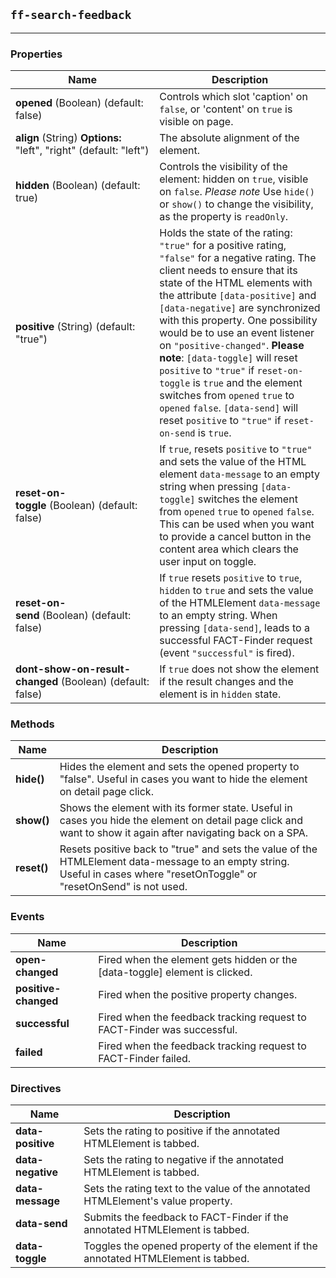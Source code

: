 ## `ff-search-feedback`
___
### Properties
| Name | Description |
| ---- | ----------- |
| **opened**&nbsp;(Boolean)&nbsp;(default: false) | Controls which slot 'caption' on `false`, or 'content' on `true` is visible on page. |
| **align**&nbsp;(String)&nbsp;**Options:** "left", "right" (default: "left")| The absolute alignment of the element. |
| **hidden**&nbsp;(Boolean)&nbsp;(default: true) | Controls the visibility of the element: hidden on `true`, visible on `false`. _Please note_ Use `hide()` or `show()` to change the visibility, as the property is `readOnly`. |
| **positive**&nbsp;(String)&nbsp;(default: "true") | Holds the state of the rating: `"true"` for a positive rating, `"false"` for a negative rating. The client needs to ensure that its state of the HTML elements with the attribute `[data-positive]` and `[data-negative]` are synchronized with this property. One possibility would be to use an event listener on `"positive-changed"`. **Please note**: `[data-toggle]` will reset `positive` to `"true"` if `reset-on-toggle` is `true` and the element switches from `opened` `true` to `opened` `false`. `[data-send]` will reset `positive` to `"true"` if `reset-on-send` is `true`. |
| **reset-on-toggle**&nbsp;(Boolean)&nbsp;(default: false) | If `true`, resets `positive` to `"true"` and sets the value of the HTML element `data-message` to an empty string when pressing `[data-toggle]` switches the element from `opened` `true` to `opened` `false`. This can be used when you want to provide a cancel button in the content area which clears the user input on toggle. |
| **reset-on-send**&nbsp;(Boolean)&nbsp;(default: false)|  If `true` resets `positive` to `true`, `hidden` to `true` and sets the value of the HTMLElement `data-message` to an empty string. When pressing `[data-send]`, leads to a successful FACT-Finder request (event `"successful"` is fired). |
| **dont-show-on-result-changed**&nbsp;(Boolean) (default: false) | If `true` does not show the element if the result changes and the element is in `hidden` state. |

### Methods
| Name | Description |
| ---- | ----------- |
| **hide()** | Hides the element and sets the opened property to "false". Useful in cases you want to hide the element on detail page click. |
| **show()** | Shows the element with its former state. Useful in cases you hide the element on detail page click and want to show it again after navigating back on a SPA. |
| **reset()** | Resets positive back to "true" and sets the value of the HTMLElement data-message to an empty string. Useful in cases where "resetOnToggle" or "resetOnSend" is not used. |

### Events
| Name | Description |
| ---- | ----------- |
| **open-changed** | Fired when the element gets hidden or the [data-toggle] element is clicked. |
| **positive-changed** | Fired when the positive property changes. |
| **successful** | Fired when the feedback tracking request to FACT-Finder was successful. |
| **failed** | Fired when the feedback tracking request to FACT-Finder failed. |

### Directives
| Name | Description |
| ---- | ----------- |
| **data-positive** | Sets the rating to positive if the annotated HTMLElement is tabbed. |
| **data-negative** | Sets the rating to negative if the annotated HTMLElement is tabbed. |
| **data-message** | Sets the rating text to the value of the annotated HTMLElement's value property. |
| **data-send** | Submits the feedback to FACT-Finder if the annotated HTMLElement is tabbed. |
| **data-toggle** | Toggles the opened property of the element if the annotated HTMLElement is tabbed. |
